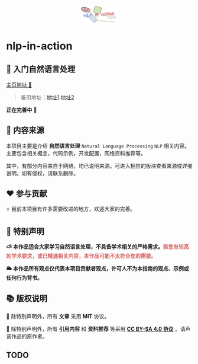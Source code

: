 <p align="center">
	<a>
        <img width="100px" src="https://raw.githubusercontent.com/EmeryWan/nlp-in-action/main/public/img/large-banner.png"/>
    </a>
</p>


# nlp-in-action

## 🚆 入门自然语言处理

<a href="https://nlp.letout.cn" rel="nofollow" target="_blank" rel="noopener noreferrer">主页地址 📑</a>

> 备用地址：[地址1](https://emerywan.github.io/nlp-in-action/) [地址2](https://nlp-in-action.pages.dev/)


**正在完善中** 🤗

## 📖 内容来源


本项目主要是介绍 **自然语言处理** `Natural Language Processing` `NLP` 相关内容。主要包含相关概念，代码示例，开发配置，网络资料推荐等。

其中，有部分内容来自于网络，均已说明来源。可进入相应的板块查看来源或详细说明。如有侵权，请联系删除。


## ❤️ 参与贡献


⭐️ 目前本项目有许多需要改进的地方，欢迎大家的完善。


## 🎈 特别声明

**⛅️ 本作品适合大家学习自然语言处理，不具备学术相关的严格需求。<span style="color: #d56161;">若您有较高的学术要求，或已精通相关内容，本作品可能不太符合您的需要。</span>**

**🌥 本作品所有观点仅代表本项目贡献者观点，许可人不为本指南的观点、示例或任何行为背书。**


## 📚 版权说明

📘 除特别声明外，所有 **文章** 采用 **MIT** 协议。

📙 除特别声明外，所有 **引用内容** 和 **资料推荐** 等采用 **[CC BY-SA 4.0 协议](https://creativecommons.org/licenses/by-sa/4.0/deed.zh)** 。请声该作品的原作者。


## TODO


